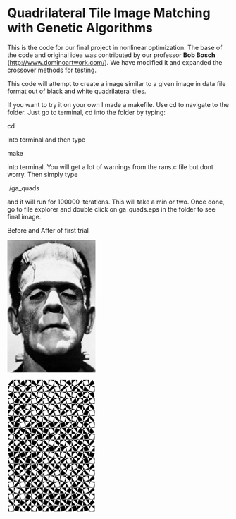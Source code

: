 # Quadrilateral Tile Image Matching with Genetic Algorithms

This is the code for our final project in nonlinear optimization. The base of the code and original idea was contributed by our professor **Bob Bosch** (http://www.dominoartwork.com/). We have modified it and expanded the crossover methods for testing.

This code will attempt to create a image similar to a given image in data file format out of black and white quadrilateral tiles.

If you want to try it on your own I made a makefile. Use cd to navigate to the folder. Just go to terminal, cd into the folder by typing:

cd <name of folder>

into terminal and then type

make

into terminal. You will get a lot of warnings from the rans.c file but dont worry. Then simply type

./ga_quads

and it will run for 100000 iterations. This will take a min or two. Once done, go to file explorer and double click on ga_quads.eps in the folder to see final image. 

Before and After of first trial



<img src="images/frankenstein300x440.jpg" alt="Kitten"
	title="Before" width="200" height="300" />

<img src="images/ga_quads_local_costum_1M_Ext.jpg" alt="Kitten"
	title="Before" width="200" height="300" />
